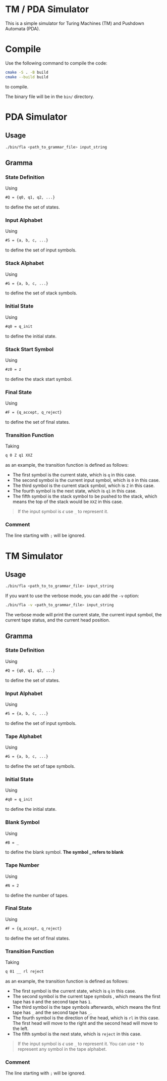 # TM / PDA Simulator
This is a simple simulator for Turing Machines (TM) and Pushdown Automata (PDA).

# Compile
Use the following command to compile the code:
```bash
cmake -S . -B build
cmake --build build
```
to compile.

The binary file will be in the `bin/` directory.

# PDA Simulator

## Usage
```bash
./bin/fla <path_to_grammar_file> input_string
```

## Gramma

### State Definition

Using 
```txt
#Q = {q0, q1, q2, ...}
```
to define the set of states.
### Input Alphabet
Using 
```txt
#S = {a, b, c, ...}
```
to define the set of input symbols.
### Stack Alphabet
Using 
```txt
#G = {a, b, c, ...}
```
to define the set of stack symbols.
### Initial State
Using 
```txt
#q0 = q_init
```
to define the initial state.
### Stack Start Symbol
Using 
```txt
#z0 = z
```
to define the stack start symbol.
### Final State
Using 
```txt
#F = {q_accept, q_reject}
```
to define the set of final states.
### Transition Function
Taking 
```txt
q 0 Z q1 XXZ
```
as an example, the transition function is defined as follows:
- The first symbol is the current state, which is `q` in this case.
- The second symbol is the current input symbol, which is `0` in this case.
- The third symbol is the current stack symbol, which is `Z` in this case.
- The fourth symbol is the next state, which is `q1` in this case.
- The fifth symbol is the stack symbol to be pushed to the stack, which means the top of the stack would be `XXZ` in this case.

> If the input symbol is $\epsilon$ use `_` to represent it.

### Comment
The line starting with `;` will be ignored.

# TM Simulator

## Usage
```bash
./bin/fla <path_to_to_grammar_file> input_string
```

If you want to use the verbose mode, you can add the `-v` option:
```bash
./bin/fla -v <path_to_grammar_file> input_string
```
The verbose mode will print the current state, the current input symbol, the current tape status, and the current head position.

## Gramma

### State Definition

Using 
```txt
#Q = {q0, q1, q2, ...}
```
to define the set of states.
### Input Alphabet
Using 
```txt
#S = {a, b, c, ...}
```
to define the set of input symbols.
### Tape Alphabet
Using 
```txt
#G = {a, b, c, ...}
```
to define the set of tape symbols.
### Initial State
Using 
```txt
#q0 = q_init
```
to define the initial state.
### Blank Symbol
Using 
```txt
#B = _
```
to define the blank symbol. **The symbol _ refers to blank**
### Tape Number
Using 
```txt
#N = 2
```
to define the number of tapes.

### Final State
Using 
```txt
#F = {q_accept, q_reject}
```
to define the set of final states.
### Transition Function
Taking 
```txt
q 01 __ rl reject
```
as an example, the transition function is defined as follows:
- The first symbol is the current state, which is `q` in this case.
- The second symbol is the current tape symbols , which means the first tape has `0` and the second tape has `1`.
- The third symbol is the tape symbols afterwards, which means the first tape has `_` and the second tape has `_`.
- The fourth symbol is the direction of the head, which is `rl` in this case. The first head will move to the right and the second head will move to the left.
- The fifth symbol is the next state, which is `reject` in this case.
> If the input symbol is $\epsilon$ use `_` to represent it.
> You can use `*` to represent any symbol in the tape alphabet. 
 
### Comment
The line starting with `;` will be ignored.